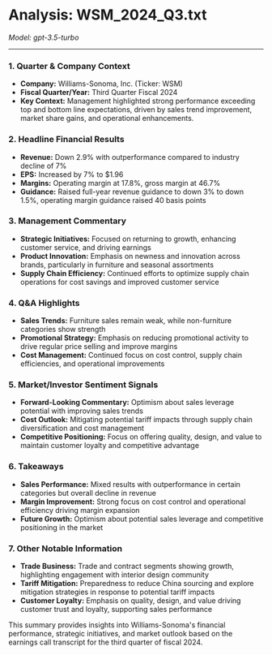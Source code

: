 # Analysis: WSM_2024_Q3.txt

*Model: gpt-3.5-turbo*

---

### 1. Quarter & Company Context
- **Company:** Williams-Sonoma, Inc. (Ticker: WSM)
- **Fiscal Quarter/Year:** Third Quarter Fiscal 2024
- **Key Context:** Management highlighted strong performance exceeding top and bottom line expectations, driven by sales trend improvement, market share gains, and operational enhancements.

### 2. Headline Financial Results
- **Revenue:** Down 2.9% with outperformance compared to industry decline of 7%
- **EPS:** Increased by 7% to $1.96
- **Margins:** Operating margin at 17.8%, gross margin at 46.7%
- **Guidance:** Raised full-year revenue guidance to down 3% to down 1.5%, operating margin guidance raised 40 basis points

### 3. Management Commentary
- **Strategic Initiatives:** Focused on returning to growth, enhancing customer service, and driving earnings
- **Product Innovation:** Emphasis on newness and innovation across brands, particularly in furniture and seasonal assortments
- **Supply Chain Efficiency:** Continued efforts to optimize supply chain operations for cost savings and improved customer service

### 4. Q&A Highlights
- **Sales Trends:** Furniture sales remain weak, while non-furniture categories show strength
- **Promotional Strategy:** Emphasis on reducing promotional activity to drive regular price selling and improve margins
- **Cost Management:** Continued focus on cost control, supply chain efficiencies, and operational improvements

### 5. Market/Investor Sentiment Signals
- **Forward-Looking Commentary:** Optimism about sales leverage potential with improving sales trends
- **Cost Outlook:** Mitigating potential tariff impacts through supply chain diversification and cost management
- **Competitive Positioning:** Focus on offering quality, design, and value to maintain customer loyalty and competitive advantage

### 6. Takeaways
- **Sales Performance:** Mixed results with outperformance in certain categories but overall decline in revenue
- **Margin Improvement:** Strong focus on cost control and operational efficiency driving margin expansion
- **Future Growth:** Optimism about potential sales leverage and competitive positioning in the market

### 7. Other Notable Information
- **Trade Business:** Trade and contract segments showing growth, highlighting engagement with interior design community
- **Tariff Mitigation:** Preparedness to reduce China sourcing and explore mitigation strategies in response to potential tariff impacts
- **Customer Loyalty:** Emphasis on quality, design, and value driving customer trust and loyalty, supporting sales performance

This summary provides insights into Williams-Sonoma's financial performance, strategic initiatives, and market outlook based on the earnings call transcript for the third quarter of fiscal 2024.